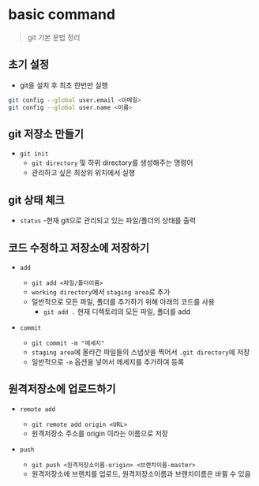 # basic command
>git 기본 문법 정리

## 초기 설정
- git을 설치 후 최초 한번만 실행
```bash
git config --global user.email <이메일>
git config --global user.name <이름>

```

## git 저장소 만들기

- `git init`
    - `git directory` 및 하위 directory를 생성해주는 명령어
    - 관리하고 싶은 최상위 위치에서 실행

## git 상태 체크

- `status`
    -현재 git으로 관리되고 있는 파일/폴더의 상태를 출력

## 코드 수정하고 저장소에 저장하기

- `add`
    - `git add <파일/폴더이름>`
    - `working directory`에서 `staging area`로 추가
    - 일반적으로 모든 파일, 폴더를 추가하기 위해 아래의 코드를 사용
        - `git add .` 현재 디렉토리의 모든 파일, 폴더를 add

- `commit`
    - `git commit -m "메세지"`
    - `staging area`에 올라간 파일들의 스냅샷을 찍어서 `.git directory`에 저장
    - 일반적으로 `-m` 옵션을 넣어서 메세지를 추가하여 등록

## 원격저장소에 업로드하기

- `remote add`
    - `git remote add origin <URL>`
    - 원격저장소 주소를 origin 이라는 이름으로 저장

- `push`
    - `git push <원격저장소이름-origin> <브랜치이름-master>`
    - 원격저장소에 브랜치를 업로드, 원격저장소이름과 브랜치이름은 바뀔 수 있음

    
